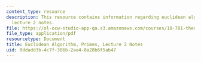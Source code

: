 ```yaml
---
content_type: resource
description: This resource contains information regarding euclidean algorithm, primes,
  lecture 2 notes.
file: https://ol-ocw-studio-app-qa.s3.amazonaws.com/courses/18-781-theory-of-numbers-spring-2012/0ddadd3b4c7f386b2ae48a28b6f5ab47_MIT18_781S12_lec2.pdf
file_type: application/pdf
resourcetype: Document
title: Euclidean Algorithm, Primes, Lecture 2 Notes
uid: 0ddadd3b-4c7f-386b-2ae4-8a28b6f5ab47
---
```

